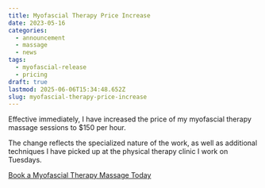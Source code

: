 ```yaml
---
title: Myofascial Therapy Price Increase
date: 2023-05-16
categories:
  - announcement
  - massage
  - news
tags:
  - myofascial-release
  - pricing
draft: true
lastmod: 2025-06-06T15:34:48.652Z
slug: myofascial-therapy-price-increase
---
```


Effective immediately, I have increased the price of my myofascial therapy massage sessions to $150 per hour.

The change reflects the specialized nature of the work, as well as additional techniques I have picked up at the physical therapy clinic I work on Tuesdays.

[Book a Myofascial Therapy Massage Today](https://paulbrown.noterro.com/service/26506/myofascial-therapy)
